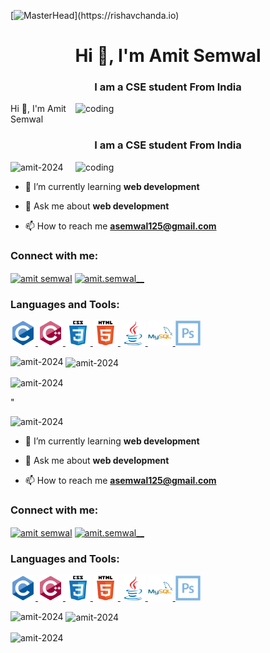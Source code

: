 [![MasterHead](https://1.bp.blogspot.com/-7A4WynwLsM...)](https://rishavchanda.io)
<h1 align="center">Hi 👋, I'm Amit Semwal</h1>
<h3 align="center">I am a CSE student From India</h3>
<img align="right" alt="coding" width="400" src="<h1 align="center">Hi 👋, I'm Amit Semwal</h1>
<h3 align="center">I am a CSE student From India</h3>

<img align="right" alt="coding" width="400" src="https://th.bing.com/th/id/R.cc6237692def11760e3f2e6e23f2bfac?rik=cV5qvyB1vEHhmg&riu=http%3a%2f%2fmedia.giphy.com%2fmedia%2fLny6Rw04nsOOc%2fgiphy.gif&ehk=ZrAnnde39bHy4e0xylPHjCcPUDsueMspeOuokRGOASw%3d&risl=&pid=ImgRaw&r=0">

<p align="left"> <img src="https://komarev.com/ghpvc/?username=amit-2024&label=Profile%20views&color=0e75b6&style=flat" alt="amit-2024" /> </p>

- 🌱 I’m currently learning **web development**

- 💬 Ask me about **web development**

- 📫 How to reach me **asemwal125@gmail.com**


<h3 align="left">Connect with me:</h3>
<p align="left">
<a href="https://linkedin.com/in/amit semwal" target="blank"><img align="center" src="https://raw.githubusercontent.com/rahuldkjain/github-profile-readme-generator/master/src/images/icons/Social/linked-in-alt.svg" alt="amit semwal" height="30" width="40" /></a>
<a href="https://instagram.com/amit.semwal__" target="blank"><img align="center" src="https://raw.githubusercontent.com/rahuldkjain/github-profile-readme-generator/master/src/images/icons/Social/instagram.svg" alt="amit.semwal__" height="30" width="40" /></a>
</p>

<h3 align="left">Languages and Tools:</h3>
<p align="left"> <a href="https://www.cprogramming.com/" target="_blank" rel="noreferrer"> <img src="https://raw.githubusercontent.com/devicons/devicon/master/icons/c/c-original.svg" alt="c" width="40" height="40"/> </a> <a href="https://www.w3schools.com/cpp/" target="_blank" rel="noreferrer"> <img src="https://raw.githubusercontent.com/devicons/devicon/master/icons/cplusplus/cplusplus-original.svg" alt="cplusplus" width="40" height="40"/> </a> <a href="https://www.w3schools.com/css/" target="_blank" rel="noreferrer"> <img src="https://raw.githubusercontent.com/devicons/devicon/master/icons/css3/css3-original-wordmark.svg" alt="css3" width="40" height="40"/> </a> <a href="https://www.w3.org/html/" target="_blank" rel="noreferrer"> <img src="https://raw.githubusercontent.com/devicons/devicon/master/icons/html5/html5-original-wordmark.svg" alt="html5" width="40" height="40"/> </a> <a href="https://www.java.com" target="_blank" rel="noreferrer"> <img src="https://raw.githubusercontent.com/devicons/devicon/master/icons/java/java-original.svg" alt="java" width="40" height="40"/> </a> <a href="https://www.mysql.com/" target="_blank" rel="noreferrer"> <img src="https://raw.githubusercontent.com/devicons/devicon/master/icons/mysql/mysql-original-wordmark.svg" alt="mysql" width="40" height="40"/> </a> <a href="https://www.photoshop.com/en" target="_blank" rel="noreferrer"> <img src="https://raw.githubusercontent.com/devicons/devicon/master/icons/photoshop/photoshop-line.svg" alt="photoshop" width="40" height="40"/> </a> </p>

<p><img align="left" src="https://github-readme-stats.vercel.app/api/top-langs?username=amit-2024&show_icons=true&locale=en&layout=compact" alt="amit-2024" /></p>

<p>&nbsp;<img align="center" src="https://github-readme-stats.vercel.app/api?username=amit-2024&show_icons=true&locale=en" alt="amit-2024" /></p>

<p><img align="center" src="https://github-readme-streak-stats.herokuapp.com/?user=amit-2024&" alt="amit-2024" /></p>
"

<p align="left"> <img src="https://komarev.com/ghpvc/?username=amit-2024&label=Profile%20views&color=0e75b6&style=flat" alt="amit-2024" /> </p>

- 🌱 I’m currently learning **web development**

- 💬 Ask me about **web development**

- 📫 How to reach me **asemwal125@gmail.com**

<h3 align="left">Connect with me:</h3>
<p align="left">
<a href="https://linkedin.com/in/amit semwal" target="blank"><img align="center" src="https://raw.githubusercontent.com/rahuldkjain/github-profile-readme-generator/master/src/images/icons/Social/linked-in-alt.svg" alt="amit semwal" height="30" width="40" /></a>
<a href="https://instagram.com/amit.semwal__" target="blank"><img align="center" src="https://raw.githubusercontent.com/rahuldkjain/github-profile-readme-generator/master/src/images/icons/Social/instagram.svg" alt="amit.semwal__" height="30" width="40" /></a>
</p>

<h3 align="left">Languages and Tools:</h3>
<p align="left"> <a href="https://www.cprogramming.com/" target="_blank" rel="noreferrer"> <img src="https://raw.githubusercontent.com/devicons/devicon/master/icons/c/c-original.svg" alt="c" width="40" height="40"/> </a> <a href="https://www.w3schools.com/cpp/" target="_blank" rel="noreferrer"> <img src="https://raw.githubusercontent.com/devicons/devicon/master/icons/cplusplus/cplusplus-original.svg" alt="cplusplus" width="40" height="40"/> </a> <a href="https://www.w3schools.com/css/" target="_blank" rel="noreferrer"> <img src="https://raw.githubusercontent.com/devicons/devicon/master/icons/css3/css3-original-wordmark.svg" alt="css3" width="40" height="40"/> </a> <a href="https://www.w3.org/html/" target="_blank" rel="noreferrer"> <img src="https://raw.githubusercontent.com/devicons/devicon/master/icons/html5/html5-original-wordmark.svg" alt="html5" width="40" height="40"/> </a> <a href="https://www.java.com" target="_blank" rel="noreferrer"> <img src="https://raw.githubusercontent.com/devicons/devicon/master/icons/java/java-original.svg" alt="java" width="40" height="40"/> </a> <a href="https://www.mysql.com/" target="_blank" rel="noreferrer"> <img src="https://raw.githubusercontent.com/devicons/devicon/master/icons/mysql/mysql-original-wordmark.svg" alt="mysql" width="40" height="40"/> </a> <a href="https://www.photoshop.com/en" target="_blank" rel="noreferrer"> <img src="https://raw.githubusercontent.com/devicons/devicon/master/icons/photoshop/photoshop-line.svg" alt="photoshop" width="40" height="40"/> </a> </p>

<p><img align="left" src="https://github-readme-stats.vercel.app/api/top-langs?username=amit-2024&show_icons=true&locale=en&layout=compact" alt="amit-2024" /></p>

<p>&nbsp;<img align="center" src="https://github-readme-stats.vercel.app/api?username=amit-2024&show_icons=true&locale=en" alt="amit-2024" /></p>

<p><img align="center" src="https://github-readme-streak-stats.herokuapp.com/?user=amit-2024&" alt="amit-2024" /></p>
